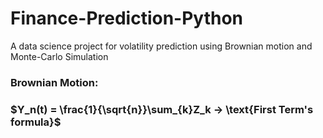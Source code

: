 # Finance-Prediction-Python
A data science project for volatility prediction using Brownian motion and Monte-Carlo Simulation

<h3>Brownian Motion:<h3>
$Y_n(t) = \frac{1}{\sqrt{n}}\sum_{k}Z_k -> \text{First Term's formula}$
